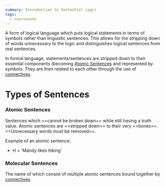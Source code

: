 ```yaml
---
summary: Introduction to Sentential Logic
tags:
  - coursenote
---
```

A form of logical language which puts logical statements in terms of symbols rather than linguistic sentences. This allows for the stripping down of words unnecessary to the logic and distinguishes logical sentences from real sentences.

In formal language, statements/sentences are stripped down to their essential components (becoming [Atomic Sentences]() and represented by symbols. They are then related to each other through the use of [connectives](Connectives.md).

# Types of Sentences
### Atomic Sentences
Sentences which ==cannot be broken down== while still having a truth value. Atomic sentences are ==stripped down== to their very ==bones==. ==Unnecessary words must be removed==.

Example of an atomic sentence:
- H = 'Mandy likes hiking'
### Molecular Sentences
The name of which consist of multiple atomic sentences bound together by [connectives](Connectives.md).